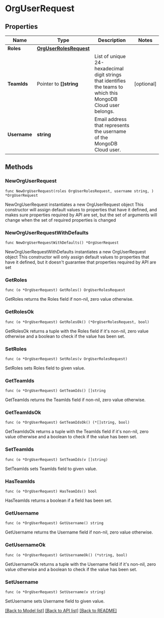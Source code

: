 # OrgUserRequest

## Properties

Name | Type | Description | Notes
------------ | ------------- | ------------- | -------------
**Roles** | [**OrgUserRolesRequest**](OrgUserRolesRequest.md) |  | 
**TeamIds** | Pointer to **[]string** | List of unique 24-hexadecimal digit strings that identifies the teams to which this MongoDB Cloud user belongs. | [optional] 
**Username** | **string** | Email address that represents the username of the MongoDB Cloud user. | 

## Methods

### NewOrgUserRequest

`func NewOrgUserRequest(roles OrgUserRolesRequest, username string, ) *OrgUserRequest`

NewOrgUserRequest instantiates a new OrgUserRequest object
This constructor will assign default values to properties that have it defined,
and makes sure properties required by API are set, but the set of arguments
will change when the set of required properties is changed

### NewOrgUserRequestWithDefaults

`func NewOrgUserRequestWithDefaults() *OrgUserRequest`

NewOrgUserRequestWithDefaults instantiates a new OrgUserRequest object
This constructor will only assign default values to properties that have it defined,
but it doesn't guarantee that properties required by API are set

### GetRoles

`func (o *OrgUserRequest) GetRoles() OrgUserRolesRequest`

GetRoles returns the Roles field if non-nil, zero value otherwise.

### GetRolesOk

`func (o *OrgUserRequest) GetRolesOk() (*OrgUserRolesRequest, bool)`

GetRolesOk returns a tuple with the Roles field if it's non-nil, zero value otherwise
and a boolean to check if the value has been set.

### SetRoles

`func (o *OrgUserRequest) SetRoles(v OrgUserRolesRequest)`

SetRoles sets Roles field to given value.

### GetTeamIds

`func (o *OrgUserRequest) GetTeamIds() []string`

GetTeamIds returns the TeamIds field if non-nil, zero value otherwise.

### GetTeamIdsOk

`func (o *OrgUserRequest) GetTeamIdsOk() (*[]string, bool)`

GetTeamIdsOk returns a tuple with the TeamIds field if it's non-nil, zero value otherwise
and a boolean to check if the value has been set.

### SetTeamIds

`func (o *OrgUserRequest) SetTeamIds(v []string)`

SetTeamIds sets TeamIds field to given value.

### HasTeamIds

`func (o *OrgUserRequest) HasTeamIds() bool`

HasTeamIds returns a boolean if a field has been set.
### GetUsername

`func (o *OrgUserRequest) GetUsername() string`

GetUsername returns the Username field if non-nil, zero value otherwise.

### GetUsernameOk

`func (o *OrgUserRequest) GetUsernameOk() (*string, bool)`

GetUsernameOk returns a tuple with the Username field if it's non-nil, zero value otherwise
and a boolean to check if the value has been set.

### SetUsername

`func (o *OrgUserRequest) SetUsername(v string)`

SetUsername sets Username field to given value.


[[Back to Model list]](../README.md#documentation-for-models) [[Back to API list]](../README.md#documentation-for-api-endpoints) [[Back to README]](../README.md)


